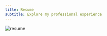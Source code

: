 ```yaml
---
title: Resume
subtitle: Explore my professional experience
---
```


![resume]("https://sstrucel.github.io/assets/img/resume.png")

